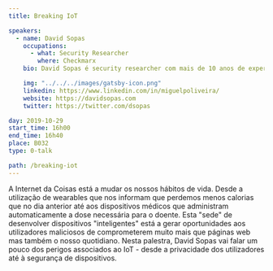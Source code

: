 ```yaml
---
title: Breaking IoT

speakers:
  - name: David Sopas
    occupations:
      - what: Security Researcher
        where: Checkmarx
    bio: David Sopas é security researcher com mais de 10 anos de experiência. Atualmente lidera uma equipa de researchers da Checkmarx, é co-fundador da Char49 e Pentester da Cobalt. Foi reconhecido publicamente por encontrar falhas em empresas como Google, Microsoft, Adobe, eBay, Amazon e muitas outras. Alguns trabalhos de research do David já foram apresentados em conferências de segurança, como por exemplo, na Defcon, BSides e OWASP Appsec.

    img: "../../../images/gatsby-icon.png"
    linkedin: https://www.linkedin.com/in/miguelpoliveira/
    website: https://davidsopas.com
    twitter: https://twitter.com/dsopas

day: 2019-10-29
start_time: 16h00
end_time: 16h40
place: B032
type: 0-talk

path: /breaking-iot
---
```


A Internet da Coisas está a mudar os nossos hábitos de vida. Desde a utilização de wearables que nos informam que perdemos menos calorias que no dia anterior até aos dispositivos médicos que administram automaticamente a dose necessária para o doente. Esta "sede" de desenvolver dispositivos "inteligentes" está a gerar oportunidades aos
utilizadores maliciosos de comprometerem muito mais que páginas web mas também o nosso quotidiano.
Nesta palestra, David Sopas vai falar um pouco dos perigos associados ao IoT - desde a privacidade dos utilizadores até à segurança de dispositivos.